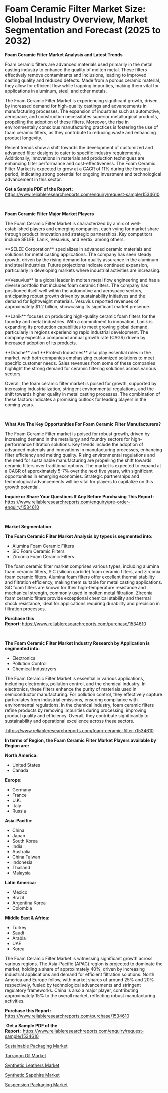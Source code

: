 <p><h1>Foam Ceramic Filter Market Size: Global Industry Overview, Market Segmentation and Forecast (2025 to 2032)</h1></p><p><strong>Foam Ceramic Filter Market Analysis and Latest Trends</strong></p>
<p><p>Foam ceramic filters are advanced materials used primarily in the metal casting industry to enhance the quality of molten metal. These filters effectively remove contaminants and inclusions, leading to improved casting quality and reduced defects. Made from a porous ceramic material, they allow for efficient flow while trapping impurities, making them vital for applications in aluminum, steel, and other metals.</p><p>The Foam Ceramic Filter Market is experiencing significant growth, driven by increased demand for high-quality castings and advancements in manufacturing processes. The expansion of industries such as automotive, aerospace, and construction necessitates superior metallurgical products, propelling the adoption of these filters. Moreover, the rise in environmentally conscious manufacturing practices is fostering the use of foam ceramic filters, as they contribute to reducing waste and enhancing product longevity.</p><p>Recent trends show a shift towards the development of customized and advanced filter designs to cater to specific industry requirements. Additionally, innovations in materials and production techniques are enhancing filter performance and cost-effectiveness. The Foam Ceramic Filter Market is expected to grow at a CAGR of 11% during the forecast period, indicating strong potential for ongoing investment and technological advancement in this sector.</p></p>
<p><strong>Get a Sample PDF of the Report:&nbsp;</strong> <a href="https://www.reliableresearchreports.com/enquiry/request-sample/1534610?utm_campaign=83&utm_medium=2&utm_source=Github&utm_content=ia&utm_term=31032025&utm_id=foam-ceramic-filter">https://www.reliableresearchreports.com/enquiry/request-sample/1534610</a></p>
<p>&nbsp;</p>
<p><strong>Foam Ceramic Filter Major Market Players</strong></p>
<p><p>The Foam Ceramic Filter Market is characterized by a mix of well-established players and emerging companies, each vying for market share through product innovation and strategic partnerships. Key competitors include SELEE, Lanik, Vesuvius, and Vertix, among others.</p><p>**SELEE Corporation** specializes in advanced ceramic materials and solutions for metal casting applications. The company has seen steady growth, driven by the rising demand for quality assurance in the aluminum and steel industries. Future projections indicate continued expansion, particularly in developing markets where industrial activities are increasing.</p><p>**Vesuvius** is a global leader in molten metal flow engineering and has a diverse portfolio that includes foam ceramic filters. The company has positioned itself well within the automotive and aerospace sectors, anticipating robust growth driven by sustainability initiatives and the demand for lightweight materials. Vesuvius reported revenues of approximately $1.2 billion, showcasing its significant market presence.</p><p>**Lanik** focuses on producing high-quality ceramic foam filters for the foundry and metal industries. With a commitment to innovation, Lanik is expanding its production capabilities to meet growing global demand, particularly in regions experiencing rapid industrial development. The company expects a compound annual growth rate (CAGR) driven by increased adoption of its products.</p><p>**Drache** and **Protech Industries** also play essential roles in the market, with both companies emphasizing customized solutions to meet specific customer needs. Sales revenues from some of these companies highlight the strong demand for ceramic filtering solutions across various sectors.</p><p>Overall, the foam ceramic filter market is poised for growth, supported by increasing industrialization, stringent environmental regulations, and the shift towards higher quality in metal casting processes. The combination of these factors indicates a promising outlook for leading players in the coming years.</p></p>
<p>&nbsp;</p>
<p><strong>What Are The Key Opportunities For Foam Ceramic Filter Manufacturers?</strong></p>
<p><p>The Foam Ceramic Filter market is poised for robust growth, driven by increasing demand in the metallurgy and foundry sectors for high-performance filtration solutions. Key trends include the adoption of advanced materials and innovations in manufacturing processes, enhancing filter efficiency and melting quality. Rising environmental regulations and the need for sustainable manufacturing are propelling the shift towards ceramic filters over traditional options. The market is expected to expand at a CAGR of approximately 5-7% over the next five years, with significant opportunities in emerging economies. Strategic partnerships and technological advancements will be vital for players to capitalize on this growth potential.</p></p>
<p><strong>Inquire or Share Your Questions If Any Before Purchasing This Report:</strong> <a href="https://www.reliableresearchreports.com/enquiry/pre-order-enquiry/1534610?utm_campaign=83&utm_medium=2&utm_source=Github&utm_content=ia&utm_term=31032025&utm_id=foam-ceramic-filter">https://www.reliableresearchreports.com/enquiry/pre-order-enquiry/1534610</a></p>
<p>&nbsp;</p>
<p><strong>Market Segmentation</strong></p>
<p><strong>The Foam Ceramic Filter Market Analysis by types is segmented into:</strong></p>
<p><ul><li>Alumina Foam Ceramic Filters</li><li>SiC Foam Ceramic Filters</li><li>Zirconia Foam Ceramic Filters</li></ul></p>
<p><p>The foam ceramic filter market comprises various types, including alumina foam ceramic filters, SiC (silicon carbide) foam ceramic filters, and zirconia foam ceramic filters. Alumina foam filters offer excellent thermal stability and filtration efficiency, making them suitable for metal casting applications. SiC foam filters are known for their high-temperature resistance and mechanical strength, commonly used in molten metal filtration. Zirconia foam ceramic filters provide exceptional chemical stability and thermal shock resistance, ideal for applications requiring durability and precision in filtration processes.</p></p>
<p><strong>Purchase this Report:&nbsp;</strong><a href="https://www.reliableresearchreports.com/purchase/1534610?utm_campaign=83&utm_medium=2&utm_source=Github&utm_content=ia&utm_term=31032025&utm_id=foam-ceramic-filter">https://www.reliableresearchreports.com/purchase/1534610</a></p>
<p>&nbsp;</p>
<p><strong>The Foam Ceramic Filter Market Industry Research by Application is segmented into:</strong></p>
<p><ul><li>Electronics</li><li>Pollution Control</li><li>Chemical Industryers</li></ul></p>
<p><p>The Foam Ceramic Filter Market is essential in various applications, including electronics, pollution control, and the chemical industry. In electronics, these filters enhance the purity of materials used in semiconductor manufacturing. For pollution control, they effectively capture particulates from industrial emissions, ensuring compliance with environmental regulations. In the chemical industry, foam ceramic filters refine products by removing impurities during processing, improving product quality and efficiency. Overall, they contribute significantly to sustainability and operational excellence across these sectors.</p></p>
<p><a href="https://www.reliableresearchreports.com/foam-ceramic-filter-r1534610?utm_campaign=83&utm_medium=2&utm_source=Github&utm_content=ia&utm_term=31032025&utm_id=foam-ceramic-filter">&nbsp;https://www.reliableresearchreports.com/foam-ceramic-filter-r1534610</a></p>
<p><strong>In terms of Region, the Foam Ceramic Filter Market Players available by Region are:</strong></p>
<p>
    <p> <strong> North America: </strong>
        <ul>
            <li>United States</li>
            <li>Canada</li>
        </ul>
        </p> 
    <p> <strong> Europe: </strong>
        <ul>
            <li>Germany</li>
            <li>France</li>
            <li>U.K.</li>
            <li>Italy</li>
            <li>Russia</li>
        </ul>
        </p> 
    <p> <strong> Asia-Pacific: </strong>
        <ul>
            <li>China</li>
            <li>Japan</li>
            <li>South Korea</li>
            <li>India</li>
            <li>Australia</li>
            <li>China Taiwan</li>
            <li>Indonesia</li>
            <li>Thailand</li>
            <li>Malaysia</li>
        </ul>
        </p> 
    <p> <strong> Latin America: </strong>
        <ul>
            <li>Mexico</li>
            <li>Brazil</li>
            <li>Argentina Korea</li>
            <li>Colombia</li>
        </ul>
        </p> 
    <p> <strong> Middle East & Africa: </strong>
        <ul>
            <li>Turkey</li>
            <li>Saudi</li>
            <li>Arabia</li>
            <li>UAE</li>
            <li>Korea</li>
        </ul>
    </p>
    </p>
<p><p>The Foam Ceramic Filter Market is witnessing significant growth across various regions. The Asia-Pacific (APAC) region is projected to dominate the market, holding a share of approximately 40%, driven by increasing industrial applications and demand for efficient filtration solutions. North America and Europe follow, with market shares of around 25% and 20% respectively, fueled by technological advancements and stringent regulatory frameworks. China is also a major player, contributing approximately 15% to the overall market, reflecting robust manufacturing activities.</p></p>
<p><strong>Purchase this Report: </strong><a href="https://www.reliableresearchreports.com/purchase/1534610?utm_campaign=83&utm_medium=2&utm_source=Github&utm_content=ia&utm_term=31032025&utm_id=foam-ceramic-filter">https://www.reliableresearchreports.com/purchase/1534610</a></p>
<p>&nbsp;<strong>Get a Sample PDF of the Report:&nbsp;&nbsp;</strong><a href="https://www.reliableresearchreports.com/enquiry/request-sample/1534610?utm_campaign=83&utm_medium=2&utm_source=Github&utm_content=ia&utm_term=31032025&utm_id=foam-ceramic-filter">https://www.reliableresearchreports.com/enquiry/request-sample/1534610</a></p>
<p><strong></strong></p>
<p><p><a href="https://github.com/mokeleveisel/Market-Research-Report-List-1/blob/main/sustainable-packaging-market.md?utm_campaign=83&utm_medium=2&utm_source=Github&utm_content=ia&utm_term=31032025&utm_id=foam-ceramic-filter">Sustainable Packaging Market</a></p><p><a href="https://github.com/helmeludu/Market-Research-Report-List-1/blob/main/tarragon-oil-market.md?utm_campaign=83&utm_medium=2&utm_source=Github&utm_content=ia&utm_term=31032025&utm_id=foam-ceramic-filter">Tarragon Oil Market</a></p><p><a href="https://github.com/baheraennika/Market-Research-Report-List-1/blob/main/synthetic-leathers-market.md?utm_campaign=83&utm_medium=2&utm_source=Github&utm_content=ia&utm_term=31032025&utm_id=foam-ceramic-filter">Synthetic Leathers Market</a></p><p><a href="https://github.com/elroddrewspm/Market-Research-Report-List-1/blob/main/synthetic-sapphire-market.md?utm_campaign=83&utm_medium=2&utm_source=Github&utm_content=ia&utm_term=31032025&utm_id=foam-ceramic-filter">Synthetic Sapphire Market</a></p><p><a href="https://github.com/adelanwkadua/Market-Research-Report-List-1/blob/main/suspension-packaging-market.md?utm_campaign=83&utm_medium=2&utm_source=Github&utm_content=ia&utm_term=31032025&utm_id=foam-ceramic-filter">Suspension Packaging Market</a></p></p>